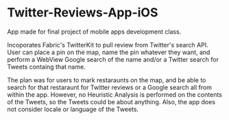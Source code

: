 # Twitter-Reviews-App-iOS
App made for final project of mobile apps development class.


Incoporates Fabric's TwitterKit to pull review from Twitter's search API.
User can place a pin on the map, name the pin whatever they want, and perform a WebView Google search of the name and/or a Twitter search for
Tweets containg that name.

The plan was for users to mark restaraunts on the map, and be able to search for that restaraunt for Twitter reviews or a Google search all from
within the app. However, no Heuristic Analysis is performed on the contents of the Tweets, so the Tweets could be about anything. Also,
the app does not consider locale or language of the Tweets.
